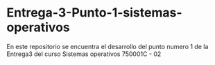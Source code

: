 # Entrega-3-Punto-1-sistemas-operativos
En este repositorio se encuentra el desarrollo del punto numero 1 de la Entrega3 del curso Sistemas operativos 750001C - 02
